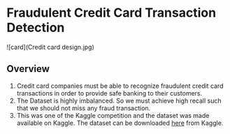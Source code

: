 # Fraudulent Credit Card Transaction Detection

![card](Credit card design.jpg)

## Overview
1. Credit card companies must be able to recognize fraudulent credit card transactions in order to provide safe banking to their customers.
2. The Dataset is highly imbalanced. So we must achieve high recall such that we should not miss any fraud transaction. 
3. This was one of the Kaggle competition and the dataset was made available on Kaggle.
The dataset can be downloaded [here](https://www.kaggle.com/mlg-ulb/creditcardfraud) from Kaggle.
